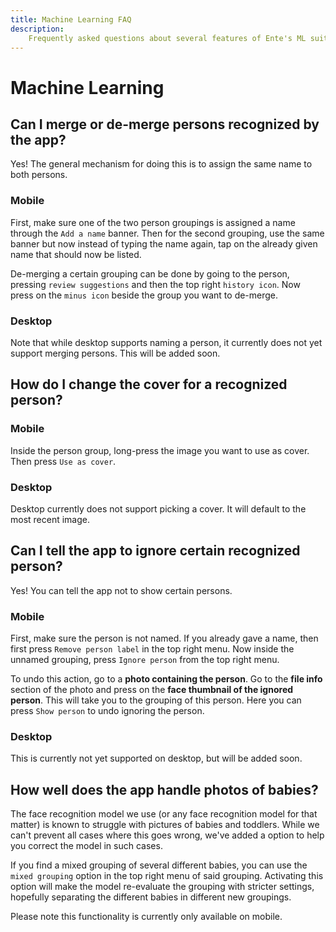 ```yaml
---
title: Machine Learning FAQ
description:
    Frequently asked questions about several features of Ente's ML suite
---
```


# Machine Learning

## Can I merge or de-merge persons recognized by the app?

Yes! The general mechanism for doing this is to assign the same name to both
persons.

### Mobile

First, make sure one of the two person groupings is assigned a name through the
`Add a name` banner. Then for the second grouping, use the same banner but now
instead of typing the name again, tap on the already given name that should now
be listed.

De-merging a certain grouping can be done by going to the person, pressing
`review suggestions` and then the top right `history icon`. Now press on the
`minus icon` beside the group you want to de-merge.

### Desktop

Note that while desktop supports naming a person, it currently does not yet
support merging persons. This will be added soon.

## How do I change the cover for a recognized person?

### Mobile

Inside the person group, long-press the image you want to use as cover. Then
press `Use as cover`.

### Desktop

Desktop currently does not support picking a cover. It will default to the most
recent image.

## Can I tell the app to ignore certain recognized person?

Yes! You can tell the app not to show certain persons.

### Mobile

First, make sure the person is not named. If you already gave a name, then first
press `Remove person label` in the top right menu. Now inside the unnamed
grouping, press `Ignore person` from the top right menu.

To undo this action, go to a **photo containing the person**. Go to the **file
info** section of the photo and press on the **face thumbnail of the ignored
person**. This will take you to the grouping of this person. Here you can press
`Show person` to undo ignoring the person.

### Desktop

This is currently not yet supported on desktop, but will be added soon.

## How well does the app handle photos of babies?

The face recognition model we use (or any face recognition model for that
matter) is known to struggle with pictures of babies and toddlers. While we
can't prevent all cases where this goes wrong, we've added a option to help you
correct the model in such cases.

If you find a mixed grouping of several different babies, you can use the
`mixed grouping` option in the top right menu of said grouping. Activating this
option will make the model re-evaluate the grouping with stricter settings,
hopefully separating the different babies in different new groupings.

Please note this functionality is currently only available on mobile. 
